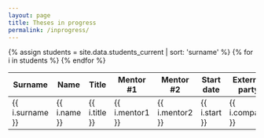 ```yaml
---
layout: page
title: Theses in progress
permalink: /inprogress/
---
```


 <table class="striped bordered responsive-table">
  <thead>
    <tr>
      <th data-field="id">Surname</th>
      <th data-field="name">Name</th>
      <th data-field="price">Title</th>
      <th data-field="price">Mentor #1</th>
      <th data-field="price">Mentor #2</th>
      <th data-field="price">Start date</th>
      <th data-field="price">External party</th>
    </tr>
  </thead>
  <tbody>
  {% assign students = site.data.students_current | sort: 'surname' %}
  {% for i in students %}
    <tr>
      <td>{{ i.surname }}</td>
      <td>{{ i.name }}</td>
      <td>{{ i.title }}</td>
      <td>{{ i.mentor1 }}</td>
      <td>{{ i.mentor2 }}</td>
      <td>{{ i.start }}</td>
      <td>{{ i.company }}</td>
    </tr>
  {% endfor %}
  </tbody>
</table>